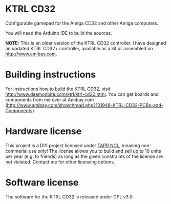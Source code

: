 # KTRL CD32
Configurable gamepad for the Amiga CD32 and other Amiga computers.

You will need the Arduino IDE to build the sources.

**NOTE:** This is an older version of the KTRL CD32 controller. I have designed an updated KTRL CD32+ controller, available as a kit or assembled on http://www.amibay.com.

# Building instructions
For instructions how to build the KTRL CD32, visit http://www.daemonbite.com/ktrl/ktrl-cd32.html. You can get boards and components from me over at Amibay.com (http://www.amibay.com/showthread.php?101948-KTRL-CD32-PCBs-and-Components).

# Hardware license
This project is a DIY project licensed under [TAPR NCL](https://www.tapr.org/TAPR_Noncommercial_Hardware_License_v1.0.pdf), meaning non-commerial use only! The license allows you to build and sell up to 10 units per year (e.g. to friends) as long as the given constraints of the license are not violated. Contact me for other licensing options.

# Software license
The software for the KTRL CD32 is released under GPL v3.0. 
